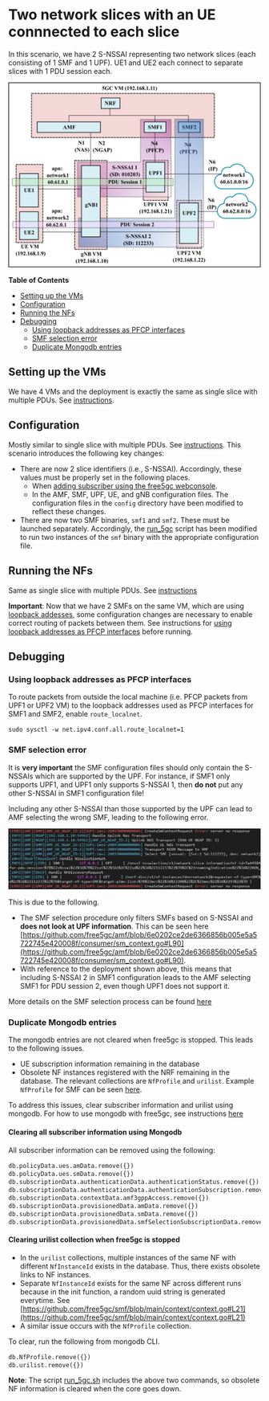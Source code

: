 # Two network slices with an UE connnected to each slice

In this scenario, we have 2 S-NSSAI representing two network slices (each consisting of 1 SMF and 1 UPF). UE1 and UE2 each connect to separate slices with 1 PDU session each.

![slicing 01](../images/slice_deployment_01.png)

**Table of Contents**

- [Setting up the VMs](#setting-up-the-vms)
- [Configuration](#configuration)
- [Running the NFs](#running-the-nfs)
- [Debugging](#debugging)
  - [Using loopback addresses as PFCP interfaces](#using-loopback-addresses-as-pfcp-interfaces)
  - [SMF selection error](#smf-selection-error)
  - [Duplicate Mongodb entries](#duplicate-mongodb-entries)
  

## Setting up the VMs
We have 4 VMs and the deployment is exactly the same as single slice with multiple PDUs. See [instructions](../single-slice-multiple-pdu/README.md#setting-up-the-vms).

## Configuration
Mostly similar to single slice with multiple PDUs. See [instructions](./single-slice-multiple-pdu/README.md#configuration). This scenario introduces the following key changes:
- There are now 2 slice identifiers (i.e., S-NSSAI). Accordingly, these values must be properly set in the following places.
  - When [adding subscriber using the free5gc webconsole](https://www.youtube.com/watch?v=MWlMUejBPpA).
  - In the AMF, SMF, UPF, UE, and gNB configuration files. The configuration files in the `config` directory have been modified to reflect these changes.
- There are now two SMF binaries, `smf1` and `smf2`. These must be launched separately. Accordingly, the [run_5gc](scripts/run_5gc.sh) script has been modified to run two instances of the `smf` binary with the appropriate configuration file.

## Running the NFs

Same as single slice with multiple PDUs. See [instructions](./single-slice-multiple-pdu/README.md#running-the-nfs)

**Important**: Now that we have 2 SMFs on the same VM, which are using [loopback addesses](https://www.juniper.net/documentation/en_US/junos/topics/concept/interface-security-loopback-understanding.html), some configuration changes are necessary to enable correct routing of packets between them. See instructions for [using loopback addresses as PFCP interfaces](#using-loopback-addresses-as-pfcp-interfaces) before running.


## Debugging

### Using loopback addresses as PFCP interfaces 

To route packets from outside the local machine (i.e. PFCP packets from UPF1 or UPF2 VM) to the loopback addresses used as PFCP interfaces for SMF1 and SMF2, enable `route_localnet`.

```
sudo sysctl -w net.ipv4.conf.all.route_localnet=1
```
### SMF selection error

It is **very important** the SMF configuration files should only contain the S-NSSAIs which are supported by the UPF. For instance, if SMF1 only supports UPF1, and UPF1 only supports S-NSSAI 1, then **do not** put any other S-NSSAI in SMF1 configuration file!

Including any other S-NSSAI than those supported by the UPF can lead to AMF selecting the wrong SMF, leading to the following error.
  
![smf_error](../images/smf_error.jpg)

This is due to the following.
- The SMF selection procedure only filters SMFs based on S-NSSAI and **does not look at UPF information**. This can be seen here [https://github.com/free5gc/amf/blob/6e0202ce2de6366856b005e5a5722745e420008f/consumer/sm_context.go#L90](https://github.com/free5gc/amf/blob/6e0202ce2de6366856b005e5a5722745e420008f/consumer/sm_context.go#L90).
- With reference to the deployment shown above, this means that including S-NSSAI 2 in SMF1 configuration leads to the AMF selecting SMF1 for PDU session 2, even though UPF1 does not support it. 

More details on the SMF selection process can be found [here](SMF-selection.md)

### Duplicate Mongodb entries

The mongodb entries are not cleared when free5gc is stopped.
This leads to the following issues.

- UE subscription information remaining in the database  
- Obsolete NF instances registered with the NRF remaining in the database. The relevant collections are `NfProfile` and `urilist`. Example `NfProfile` for SMF can be seen [here](logs/smf_nfprofile.json).

To address this issues, clear subscriber information and urilist using mongodb.
For how to use mongodb with free5gc, see instructions [here](../DEBUGGING.md#using-mongodb-database)

#### Clearing all subscriber information using Mongodb
 

All subscriber information can be removed using the following:
```
db.policyData.ues.amData.remove({})
db.policyData.ues.smData.remove({})
db.subscriptionData.authenticationData.authenticationStatus.remove({})
db.subscriptionData.authenticationData.authenticationSubscription.remove({})
db.subscriptionData.contextData.amf3gppAccess.remove({})
db.subscriptionData.provisionedData.amData.remove({})
db.subscriptionData.provisionedData.smData.remove({})
db.subscriptionData.provisionedData.smfSelectionSubscriptionData.remove({})
```

#### Clearing urilist collection when free5gc is stopped

- In the `urilist` collections, multiple instances of the same NF with different `NfInstanceId` exists in the database. Thus, there exists obsolete links to NF instances.
- Separate `NfInstanceId` exists for the same NF across different runs because in the init function, a random uuid string is generated everytime. See [https://github.com/free5gc/smf/blob/main/context/context.go#L21](https://github.com/free5gc/smf/blob/main/context/context.go#L21)
- A similar issue occurs with the `NfProfile` collection.
   
To clear, run the following from mongodb CLI.
```
db.NfProfile.remove({})
db.urilist.remove({})
```

**Note**: The script [run_5gc.sh](scripts/run_5gc.sh) includes the above two commands, so obsolete NF information is cleared when the core goes down.


